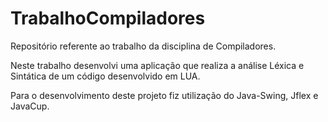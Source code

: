 # TrabalhoCompiladores

Repositório referente ao trabalho da disciplina de Compiladores.

Neste trabalho desenvolvi uma aplicação que realiza a análise Léxica e Sintática de um código desenvolvido em LUA.

Para o desenvolvimento deste projeto fiz utilização do Java-Swing, Jflex e JavaCup.

